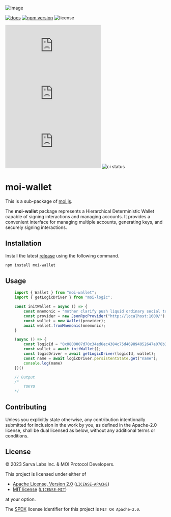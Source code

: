 ![image](https://moi-js.s3.amazonaws.com/banner.png)

[latestrelease]: https://github.com/sarvalabs/moi.js/releases/latest
[issueslink]: https://github.com/sarvalabs/moi.js/issues
[pullslink]: https://github.com/sarvalabs/moi.js/pulls
[pkgdocs]: https://docs.moi.technology/docs/build/packages/moi.js

[![docs](https://img.shields.io/badge/npm-documentation-red?style=for-the-badge)][pkgdocs]
[![npm version](https://img.shields.io/npm/v/moi.js.svg?style=for-the-badge)](https://npmjs.com/moi.js)
![license](https://img.shields.io/badge/license-MIT%2FApache--2.0-informational?style=for-the-badge)

[![latest tag](https://img.shields.io/github/v/tag/sarvalabs/moi.js?color=blue&label=latest%20tag&sort=semver&style=for-the-badge)][latestrelease]
[![issue count](https://img.shields.io/github/issues/sarvalabs/moi.js?style=for-the-badge&color=yellow)][issueslink]
[![pulls count](https://img.shields.io/github/issues-pr/sarvalabs/moi.js?style=for-the-badge&color=brightgreen)][pullslink]
![ci status](https://img.shields.io/github/actions/workflow/status/sarvalabs/moi.js/ci.yml?label=ci&style=for-the-badge)


# moi-wallet

This is a sub-package of [moi.js](https://github.com/sarvalabs/moi.js).

The **moi-wallet** package represents a Hierarchical Deterministic Wallet capable of signing interactions and managing accounts. It provides a convenient interface for managing multiple accounts, generating keys, and securely signing interactions.

## Installation
Install the latest [release](https://github.com/sarvalabs/moi.js/releases) using the following command.

```sh
npm install moi-wallet
```

## Usage

```javascript
    import { Wallet } from "moi-wallet";
    import { getLogicDriver } from "moi-logic";

    const initWallet = async () => {
        const mnemonic = "mother clarify push liquid ordinary social track ...";
        const provider = new JsonRpcProvider("http://localhost:1600/");
        const wallet = new Wallet(provider);
        await wallet.fromMnemonic(mnemonic);
    }

    (async () => {
        const logicId = "0x0800007d70c34ed6ec4384c75d469894052647a078b33ac0f08db0d3751c1fce29a49a";
        const wallet = await initWallet();
        const logicDriver = await getLogicDriver(logicId, wallet);
        const name = await logicDriver.persistentState.get("name");
        console.log(name)
    })()

    // Output
    /*
        TOKYO
    */
```

## Contributing
Unless you explicitly state otherwise, any contribution intentionally submitted
for inclusion in the work by you, as defined in the Apache-2.0 license, shall be
dual licensed as below, without any additional terms or conditions.

## License
&copy; 2023 Sarva Labs Inc. & MOI Protocol Developers.

This project is licensed under either of
- [Apache License, Version 2.0](https://www.apache.org/licenses/LICENSE-2.0) ([`LICENSE-APACHE`](LICENSE-APACHE))
- [MIT license](https://opensource.org/licenses/MIT) ([`LICENSE-MIT`](LICENSE-MIT))

at your option.

The [SPDX](https://spdx.dev) license identifier for this project is `MIT OR Apache-2.0`.
